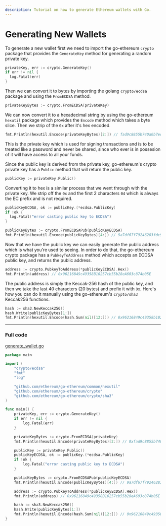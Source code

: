 ```yaml
---
description: Tutorial on how to generate Ethereum wallets with Go.
---
```


# Generating New Wallets

To generate a new wallet first we need to import the go-ethereum `crypto` package that provides the `GenerateKey` method for generating a random private key.

```go
privateKey, err := crypto.GenerateKey()
if err != nil {
  log.Fatal(err)
}
```

Then we can convert it to bytes by importing the golang `crypto/ecdsa` package and using the `FromECDSA` method.

```go
privateKeyBytes := crypto.FromECDSA(privateKey)
```

We can now convert it to a hexadecimal string by using the go-ethereum `hexutil` package which provides the `Encode` method which takes a byte slice. Then we strip of the `0x` after it's hex encoded.

```go
fmt.Println(hexutil.Encode(privateKeyBytes)[2:]) // fad9c8855b740a0b7ed4c221dbad0f33a83a49cad6b3fe8d5817ac83d38b6a19
```

This is the private key which is used for signing transactions and is to be treated like a password and never be shared, since who ever is in possesion of it will have access to all your funds.

Since the public key is derived from the private key, go-ethereum's crypto private key has a `Public` method that will return the public key.

```go
publicKey := privateKey.Public()
```

Converting it to hex is a similar process that we went through with the private key. We strip off the `0x` and the first 2 characters `04` which is always the EC prefix and is not required.

```go
publicKeyECDSA, ok := publicKey.(*ecdsa.PublicKey)
if !ok {
  log.Fatal("error casting public key to ECDSA")
}

publicKeyBytes := crypto.FromECDSAPub(publicKeyECDSA)
fmt.Println(hexutil.Encode(publicKeyBytes)[4:]) // 9a7df67f79246283fdc93af76d4f8cdd62c4886e8cd870944e817dd0b97934fdd7719d0810951e03418205868a5c1b40b192451367f28e0088dd75e15de40c05
```

Now that we have the public key we can easily generate the public address which is what you're used to seeing. In order to do that, the go-ethereum crypto package has a `PubkeyToAddress` method which accepts an ECDSA public key, and returns the public address.

```go
address := crypto.PubkeyToAddress(*publicKeyECDSA).Hex()
fmt.Println(address) // 0x96216849c49358B10257cb55b28eA603c874b05E
```

The public address is simply the Keccak-256 hash of the public key, and then we take the last 40 characters (20 bytes) and prefix it with `0x`. Here's how you can do it manually using the go-ethereum's `crypto/sha3` Keccak256 functions.

```go
hash := sha3.NewKeccak256()
hash.Write(publicKeyBytes[1:])
fmt.Println(hexutil.Encode(hash.Sum(nil)[12:])) // 0x96216849c49358b10257cb55b28ea603c874b05e
```

---

### Full code

[generate_wallet.go](https://github.com/miguelmota/ethereum-development-with-go-book/blob/master/code/generate_wallet.go)

```go
package main

import (
	"crypto/ecdsa"
	"fmt"
	"log"

	"github.com/ethereum/go-ethereum/common/hexutil"
	"github.com/ethereum/go-ethereum/crypto"
	"github.com/ethereum/go-ethereum/crypto/sha3"
)

func main() {
	privateKey, err := crypto.GenerateKey()
	if err != nil {
		log.Fatal(err)
	}

	privateKeyBytes := crypto.FromECDSA(privateKey)
	fmt.Println(hexutil.Encode(privateKeyBytes)[2:]) // 0xfad9c8855b740a0b7ed4c221dbad0f33a83a49cad6b3fe8d5817ac83d38b6a19

	publicKey := privateKey.Public()
	publicKeyECDSA, ok := publicKey.(*ecdsa.PublicKey)
	if !ok {
		log.Fatal("error casting public key to ECDSA")
	}

	publicKeyBytes := crypto.FromECDSAPub(publicKeyECDSA)
	fmt.Println(hexutil.Encode(publicKeyBytes)[4:]) // 9a7df67f79246283fdc93af76d4f8cdd62c4886e8cd870944e817dd0b97934fdd7719d0810951e03418205868a5c1b40b192451367f28e0088dd75e15de40c05

	address := crypto.PubkeyToAddress(*publicKeyECDSA).Hex()
	fmt.Println(address) // 0x96216849c49358B10257cb55b28eA603c874b05E

	hash := sha3.NewKeccak256()
	hash.Write(publicKeyBytes[1:])
	fmt.Println(hexutil.Encode(hash.Sum(nil)[12:])) // 0x96216849c49358b10257cb55b28ea603c874b05e
}
```
